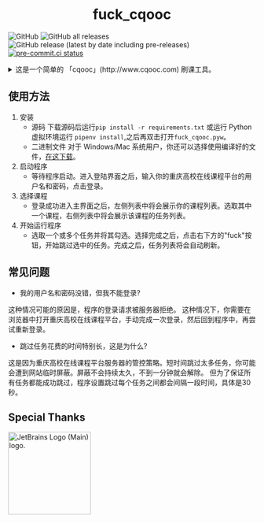 <h1 align="center">fuck_cqooc</h1>

![GitHub](https://img.shields.io/github/license/Fatpandac/fuck_cqooc)  ![GitHub all releases](https://img.shields.io/github/downloads/Fatpandac/fuck_cqooc/total)  ![GitHub release (latest by date including pre-releases)](https://img.shields.io/github/v/release/Fatpandac/fuck_cqooc?include_prereleases)  [![pre-commit.ci status](https://results.pre-commit.ci/badge/github/Fatpandac/fuck_cqooc/master.svg)](https://results.pre-commit.ci/latest/github/Fatpandac/fuck_cqooc/master)

<details>
<summary>这是一个简单的 「cqooc」(http://www.cqooc.com) 刷课工具。</summary>

> 🥁 We don't need no education
>
> 🎹 We don't need no thought control
>
> 🎸 No dark sarcasm in the classroom
>
> 🎙️ Teacher, leave those kids alone
</details>

## 使用方法

1. 安装
    - 源码
    下载源码后运行`pip install -r requirements.txt` 或运行 Python 虚拟环境运行 `pipenv install`,之后再双击打开`fuck_cqooc.pyw`。
    - 二进制文件
    对于 Windows/Mac 系统用户，你还可以选择使用编译好的文件，[在这下载](https://github.com/Fatpandac/fuck_cqooc/releases)。
2. 启动程序
    - 等待程序启动。进入登陆界面之后，输入你的重庆高校在线课程平台的用户名和密码，点击登录。
3. 选择课程
    - 登录成功进入主界面之后，左侧列表中将会展示你的课程列表。选取其中一个课程，右侧列表中将会展示该课程的任务列表。
4. 开始运行程序
    - 选取一个或多个任务并将其勾选。选择完成之后，点击右下方的"fuck"按钮，开始跳过选中的任务。完成之后，任务列表将会自动刷新。

## 常见问题

- 我的用户名和密码没错，但我不能登录?

这种情况可能的原因是，程序的登录请求被服务器拒绝。
这种情况下，你需要在浏览器中打开重庆高校在线课程平台，手动完成一次登录，然后回到程序中，再尝试重新登录。

- 跳过任务花费的时间特别长，这是为什么?

这是因为重庆高校在线课程平台服务器的管控策略。短时间跳过太多任务，你可能会遭到网站临时屏蔽。屏蔽不会持续太久，不到一分钟就会解除。
但为了保证所有任务都能成功跳过，程序设置跳过每个任务之间都会间隔一段时间，具体是30秒。

## Special Thanks

<img src="https://resources.jetbrains.com/storage/products/company/brand/logos/jb_beam.png" alt="JetBrains Logo (Main) logo." width="168">
